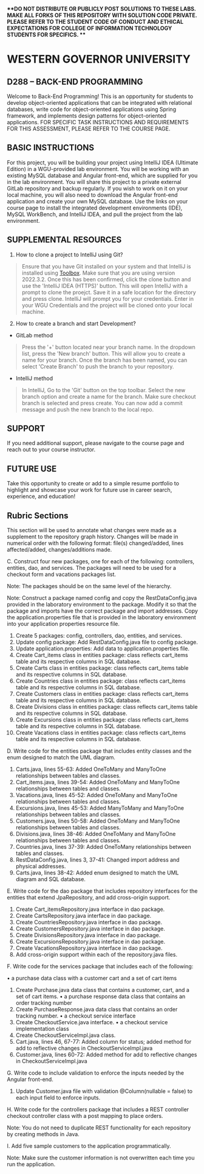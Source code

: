 <strong> **DO NOT DISTRIBUTE OR PUBLICLY POST SOLUTIONS TO THESE LABS. MAKE ALL FORKS OF THIS REPOSITORY WITH SOLUTION CODE PRIVATE. PLEASE REFER TO THE STUDENT CODE OF CONDUCT AND ETHICAL EXPECTATIONS FOR COLLEGE OF INFORMATION TECHNOLOGY STUDENTS FOR SPECIFICS. ** </strong>
# WESTERN GOVERNOR UNIVERSITY 
## D288 – BACK-END PROGRAMMING
Welcome to Back-End Programming! This is an opportunity for students to develop object-oriented applications that can be integrated with relational databases, write code for object-oriented applications using Spring framework, and implements design patterns for object-oriented applications. 
FOR SPECIFIC TASK INSTRUCTIONS AND REQUIREMENTS FOR THIS ASSESSMENT, PLEASE REFER TO THE COURSE PAGE.
## BASIC INSTRUCTIONS
For this project, you will be building your project using IntelliJ IDEA (Ultimate Edition) in a WGU-provided lab environment. You will be working with an existing MySQL database and Angular front-end, which are supplied for you in the lab environment. You will share this project to a private external GitLab repository and backup regularly. If you wish to work on it on your local machine, you will also need to download the Angular front-end application and create your own MySQL database. Use the links on your course page to install the integrated development environments (IDE), MySQL WorkBench, and IntelliJ IDEA, and pull the project from the lab environment.  


## SUPPLEMENTAL RESOURCES  
1.	How to clone a project to IntelliJ using Git?

> Ensure that you have Git installed on your system and that IntelliJ is installed using [Toolbox](https://www.jetbrains.com/toolbox-app/). Make sure that you are using version 2022.3.2. Once this has been confirmed, click the clone button and use the 'IntelliJ IDEA (HTTPS)' button. This will open IntelliJ with a prompt to clone the proejct. Save it in a safe location for the directory and press clone. IntelliJ will prompt you for your credentials. Enter in your WGU Credentials and the project will be cloned onto your local machine.  

2. How to create a branch and start Development?

- GitLab method
> Press the '+' button located near your branch name. In the dropdown list, press the 'New branch' button. This will allow you to create a name for your branch. Once the branch has been named, you can select 'Create Branch' to push the branch to your repository.

- IntelliJ method
> In IntelliJ, Go to the 'Git' button on the top toolbar. Select the new branch option and create a name for the branch. Make sure checkout branch is selected and press create. You can now add a commit message and push the new branch to the local repo.

## SUPPORT
If you need additional support, please navigate to the course page and reach out to your course instructor.
## FUTURE USE
Take this opportunity to create or add to a simple resume portfolio to highlight and showcase your work for future use in career search, experience, and education!

## Rubric Sections
This section will be used to annotate what changes were made as a supplement to the repository graph history.
Changes will be made in numerical order with the following format: file(s) changed/added, lines affected/added, changes/additions made.

C.  Construct four new packages, one for each of the following: controllers, entities, dao, and services. 
The packages will need to be used for a checkout form and vacations packages list.

Note: The packages should be on the same level of the hierarchy.

Note: Construct a package named config and copy the RestDataConfig.java provided in the laboratory environment to the package. Modify it so that the package and imports have the correct package and import addresses. Copy the application.properties file that is provided in the laboratory environment into your application properties resource file.
1) Create 5 packages: config, controllers, dao, entities, and services.
2) Update config package: Add RestDataConfig.java file to config package.
3) Update application.properties: Add data to application.properties file.
4) Create Cart_items class in entities package: class reflects cart_items table and its respective columns in SQL database.
5) Create Carts class in entities package: class reflects cart_items table and its respective columns in SQL database.
6) Create Countries class in entities package: class reflects cart_items table and its respective columns in SQL database.
7) Create Customers class in entities package: class reflects cart_items table and its respective columns in SQL database.
8) Create Divisions class in entities package: class reflects cart_items table and its respective columns in SQL database.
9) Create Excursions class in entities package: class reflects cart_items table and its respective columns in SQL database.
10) Create Vacations class in entities package: class reflects cart_items table and its respective columns in SQL database.

D.  Write code for the entities package that includes entity classes and the enum designed to match the UML diagram.

1) Carts.java, lines 55-63: Added OneToMany and ManyToOne relationships between tables and classes.
2) Cart_items.java, lines 39-54: Added OneToMany and ManyToOne relationships between tables and classes.
3) Vacations.java, lines 45-52: Added OneToMany and ManyToOne relationships between tables and classes.
4) Excursions.java, lines 45-53: Added ManyToMany and ManyToOne relationships between tables and classes.
5) Customers.java, lines 50-58: Added OneToMany and ManyToOne relationships between tables and classes.
6) Divisions.java, lines 38-46: Added OneToMany and ManyToOne relationships between tables and classes.
7) Countries.java, lines 37-39: Added OneToMany relationships between tables and classes.
8) RestDataConfig.java, lines 3, 37-41: Changed import address and physical addresses.
9) Carts.java, lines 38-42: Added enum designed to match the UML diagram and SQL database.

E.  Write code for the dao package that includes repository interfaces for the entities that extend JpaRepository, and add cross-origin support.
1) Create Cart_itemsRepository.java interface in dao package.
2) Create CartsRepository.java interface in dao package.
3) Create CountriesRepository.java interface in dao package.
4) Create CustomersRepository.java interface in dao package.
5) Create DivisionsRepository.java interface in dao package.
6) Create ExcursionsRepository.java interface in dao package.
7) Create VacationsRepository.java interface in dao package.
8) Add cross-origin support within each of the repository.java files.

F.  Write code for the services package that includes each of the following:

•   a purchase data class with a customer cart and a set of cart items
1) Create Purchase.java data class that contains a customer, cart, and a set of cart items.
•   a purchase response data class that contains an order tracking number
1) Create PurchaseResponse.java data class that contains an order tracking number.
•   a checkout service interface
1) Create CheckoutService.java interface.
•   a checkout service implementation class
1) Create CheckoutServiceImpl.java class.
2) Cart.java, lines 46, 67-77: Added column for status; added method for add to reflective changes in CheckoutServiceImpl.java
3) Customer.java, lines 60-72: Added method for add to reflective changes in CheckoutServiceImpl.java

G.  Write code to include validation to enforce the inputs needed by the Angular front-end.
1) Update Customer.java file with validation @Column(nullable = false) to each input field to enforce inputs.

H.  Write code for the controllers package that includes a REST controller checkout controller class with a post mapping to place orders.

Note: You do not need to duplicate REST functionality for each repository by creating methods in Java.


I.  Add five sample customers to the application programmatically.


Note: Make sure the customer information is not overwritten each time you run the application.
